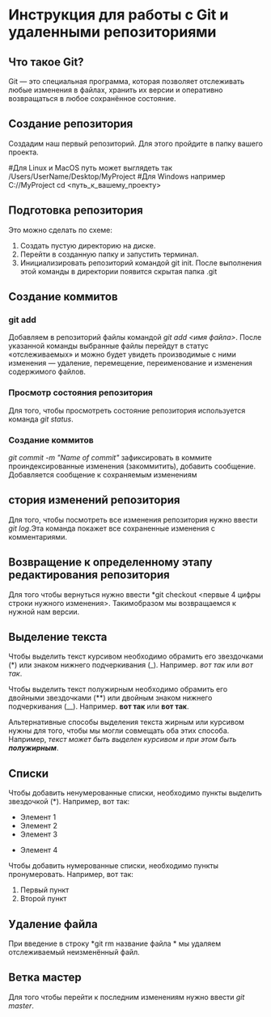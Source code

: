 # Инструкция для работы  с Git и удаленными репозиториями

## Что такое Git?
Git — это специальная программа, которая позволяет отслеживать любые изменения в файлах, хранить их версии и оперативно возвращаться в любое сохранённое состояние.
## Cоздание репозитория
Создадим наш первый репозиторий. Для этого пройдите в папку вашего проекта.

#Для Linux и MacOS путь может выглядеть так /Users/UserName/Desktop/MyProject
#Для Windows например С://MyProject
cd <путь_к_вашему_проекту>

## Подготовка репозитория
Это можно сделать по схеме:

1.	Создать пустую директорию на диске.
2.	Перейти в созданную папку и запустить терминал.
3.	Инициализировать репозиторий командой git init. После выполнения этой команды в директории появится скрытая папка .git

## Создание коммитов

### git add
Добавляем в репозиторий файлы командой *git add <имя файла>*. После указанной команды выбранные файлы перейдут в статус «отслеживаемых» и можно будет увидеть производимые с ними изменения ― удаление, перемещение, переименование и изменения содержимого файлов.

### Просмотр состояния репозитория
Для того, чтобы просмотреть состояние репозитория используется команда *git status*.

### Создание коммитов
*git commit -m "Name of commit"*    зафиксировать в коммите проиндексированные изменения (закоммитить), добавить сообщение. Добавляется сообщение к сохраняемым изменениям

## стория изменений репозитория
Для того, чтобы посмотреть все изменения репозитория нужно ввести *git log*.Эта команда покажет все сохраненные изменения с комментариями.

## Возвращение к определенному этапу редактирования репозитория
Для того чтобы вернуться нужно ввести *git checkout <первые 4 цифры строки нужного изменения>. Такимобразом мы возвращаемся к нужной нам версии.

## Выделение текста

Чтобы выделить текст курсивом необходимо обрамить его звездочками (*) или знаком нижнего подчеркивания (_). Например. *вот так* или _вот так_.

Чтобы выделить текст полужирным необходимо обрамить его двойными звездочками (**) или двойным знаком нижнего подчеркивания (__). Например. **вот так** или __вот так__.

Альтернативные способы выделения текста жирным или курсивом нужны для того, чтобы мы могли совмещать оба этих способа. Например, _текст может быть выделен курсивом и при этом быть **полужирным**_.

## Списки

Чтобы добавить ненумерованные списки, необходимо пункты выделить звездочкой (*). Например, вот так:
* Элемент 1
* Элемент 2
* Элемент 3
+ Элемент 4

Чтобы добавить нумерованные списки, необходимо пункты пронумеровать. Например, вот так:
1. Первый пункт
2. Второй пункт

## Удаление файла
При введение в строку *git rm название файла * мы удаляем отслеживаемый неизменённый файл.

## Ветка мастер
Для того чтобы перейти к последним изменениям нужно ввести *git master*.


